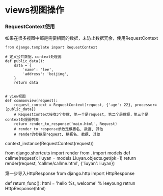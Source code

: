 # views视图操作

### RequestContext使用
如果在很多视图中都是需要相同的数据，未防止数据冗余，使用RequestContext
```
from django.template import RequestContext

# 定义公共数据，context处理器
def public_data():
    data = {
        'name': 'lee',
        'address': 'beijing',
    }
    return data


# view视图
def commonview(request):
    request_context = RequestContext(request, {'age': 22}, processor=[public_data])
    # RequestContext接收3个参数, 第一个是request, 第二个是数据，第三个是context处理器列表
    return render_to_response('main.html', Request)
    # render_to_response参数是模板名, 数据, 其他 
    # render的参数是request, 模板名, 数据, 其他
```
context_instance(RequestContext(request))



from django.shortcuts import render
from . import models
def callme(request):
	liuyan = models.Liuyan.objects.get(pk=1)
	return render(request, 'callme/callme.html', {'liuyan': liuyan})


第一步导入HttpResponse
from django.http import HttpResponse

def return_func():
    html = '<html><body>hello %s, welcome</body></html>' % leeyoung
    retrun HttpResponse(html)

